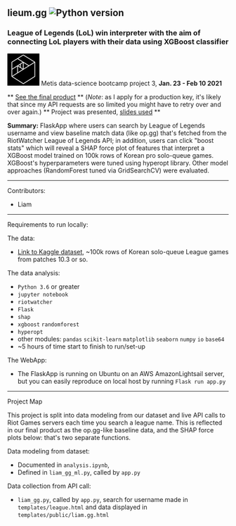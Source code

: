 ## lieum.gg ![Python version](https://img.shields.io/badge/python-%E2%89%A53.6-blue.svg?style=flat-square&logo=python&logoColor=white)

### League of Legends (LoL) win interpreter with the aim of connecting LoL players with their data using XGBoost classifier

![Metis logo](static/images/metis.png) Metis data-science bootcamp project 3, **Jan. 23 - Feb 10 2021**

** [See the final product](http://34.212.100.77/league) ** (*Note*: as I apply for a production key, it's likely that since my API requests are so limited you might have to retry over and over again.)
** Project was presented, [slides used](final_presentation.pdf) **

**Summary:**  FlaskApp where users can search by League of Legends username and view baseline match data (like op.gg) that's fetched from the RiotWatcher League of Legends API; in addition, users can click "boost stats" which will reveal a SHAP force plot of features that interpret a XGBoost model trained on 100k rows of Korean pro solo-queue games. XGBoost's hyperparameters were tuned using hyperopt library. Other model approaches (RandomForest tuned via GridSearchCV) were evaluated.

----

Contributors:
- Liam

----

Requirements to run locally:

The data:

- [Link to Kaggle dataset](https://www.kaggle.com/gyejr95/league-of-legendslol-ranked-games-2020-ver1), ~100k rows of Korean solo-queue League games from patches 10.3 or so.

The data analysis:

- `Python 3.6` or greater
- `jupyter notebook`
- `riotwatcher`
- `Flask`
- `shap`
- `xgboost` `randomforest`
- `hyperopt`
- other modules: `pandas` `scikit-learn` `matplotlib` `seaborn` `numpy` `io` `base64`
- ~5 hours of time start to finish to run/set-up

The WebApp:

- The FlaskApp is running on Ubuntu on an AWS AmazonLightsail server, but you can easily reproduce on local host by running `Flask run app.py`

----

Project Map   

This project is split into data modeling from our dataset and live API calls to Riot Games servers each time you search a league name. This is reflected in our final product as the op.gg-like baseline data, and the SHAP force plots below: that's two separate functions.

Data modeling from dataset:

- Documented in `analysis.ipynb`,
- Defined in `liam_gg_ml.py`, called by `app.py`

Data collection from API call:

- `liam_gg.py`, called by `app.py`, search for username made in `templates/league.html` and data displayed in `templates/public/liam.gg.html`
